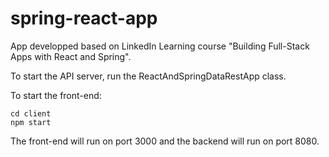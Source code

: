 # spring-react-app
 App developped based on LinkedIn Learning course "Building Full-Stack Apps with React and Spring".

To start the API server, run the ReactAndSpringDataRestApp class.

To start the front-end:

    cd client
    npm start

The front-end will run on port 3000 and the backend will run on port 8080.
